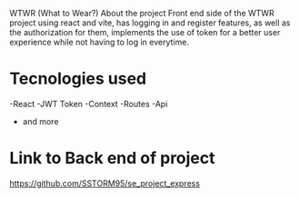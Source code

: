 WTWR (What to Wear?)
About the project
Front end side of the WTWR project using react and vite, has logging in and register features, as well as the authorization for them, implements the use of token for a better user experience while not having to log in everytime.

# Tecnologies used

-React
-JWT Token
-Context
-Routes
-Api

- and more

# Link to Back end of project

https://github.com/SSTORM95/se_project_express
